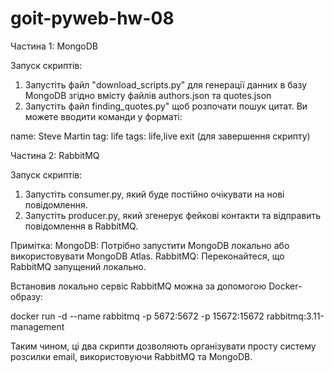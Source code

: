 # goit-pyweb-hw-08

Частина 1: MongoDB

Запуск скриптів:
1. Запустіть файл "download_scripts.py" для генерації данних в базу MongoDB згідно вмісту файлів authors.json та quotes.json
2. Запустіть файл finding_quotes.py" щоб розпочати пошук цитат. Ви можете вводити команди у форматі:

name: Steve Martin
tag: life
tags: life,live
exit (для завершення скрипту)

Частина 2: RabbitMQ

Запуск скриптів:
1. Запустіть consumer.py, який буде постійно очікувати на нові повідомлення.
2. Запустіть producer.py, який згенерує фейкові контакти та відправить повідомлення в RabbitMQ.

Примітка:
MongoDB: Потрібно запустити MongoDB локально або використовувати MongoDB Atlas.
RabbitMQ: Переконайтеся, що RabbitMQ запущений локально.

Встановив локально сервіс RabbitMQ можна за допомогою Docker-образу:

docker run -d --name rabbitmq -p 5672:5672 -p 15672:15672 rabbitmq:3.11-management

Таким чином, ці два скрипти дозволяють організувати просту систему розсилки email, використовуючи RabbitMQ та MongoDB.